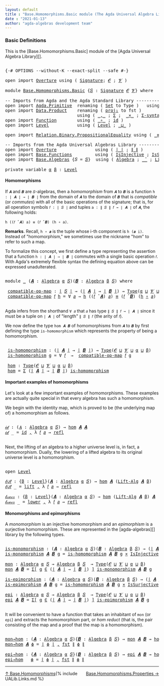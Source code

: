 ```yaml
---
layout: default
title : "Base.Homomorphisms.Basic module (The Agda Universal Algebra Library)"
date : "2021-01-13"
author: "agda-algebras development team"
---
```


### <a id="basic-definitions">Basic Definitions</a>

This is the [Base.Homomorphisms.Basic] module of the [Agda Universal Algebra Library][].

<pre class="Agda">

<a id="323" class="Symbol">{-#</a> <a id="327" class="Keyword">OPTIONS</a> <a id="335" class="Pragma">--without-K</a> <a id="347" class="Pragma">--exact-split</a> <a id="361" class="Pragma">--safe</a> <a id="368" class="Symbol">#-}</a>

<a id="373" class="Keyword">open</a> <a id="378" class="Keyword">import</a> <a id="385" href="Overture.html" class="Module">Overture</a> <a id="394" class="Keyword">using</a> <a id="400" class="Symbol">(</a> <a id="402" href="Overture.Signatures.html#3171" class="Function">Signature</a><a id="411" class="Symbol">;</a> <a id="413" href="Overture.Signatures.html#520" class="Generalizable">𝓞</a> <a id="415" class="Symbol">;</a> <a id="417" href="Overture.Signatures.html#522" class="Generalizable">𝓥</a> <a id="419" class="Symbol">)</a>

<a id="422" class="Keyword">module</a> <a id="429" href="Base.Homomorphisms.Basic.html" class="Module">Base.Homomorphisms.Basic</a> <a id="454" class="Symbol">{</a><a id="455" href="Base.Homomorphisms.Basic.html#455" class="Bound">𝑆</a> <a id="457" class="Symbol">:</a> <a id="459" href="Overture.Signatures.html#3171" class="Function">Signature</a> <a id="469" href="Overture.Signatures.html#520" class="Generalizable">𝓞</a> <a id="471" href="Overture.Signatures.html#522" class="Generalizable">𝓥</a><a id="472" class="Symbol">}</a> <a id="474" class="Keyword">where</a>

<a id="481" class="Comment">-- Imports from Agda and the Agda Standard Library --------------------------------</a>
<a id="565" class="Keyword">open</a> <a id="570" class="Keyword">import</a> <a id="577" href="Agda.Primitive.html" class="Module">Agda.Primitive</a>  <a id="593" class="Keyword">renaming</a> <a id="602" class="Symbol">(</a> <a id="604" href="Agda.Primitive.html#326" class="Primitive">Set</a> <a id="608" class="Symbol">to</a> <a id="611" class="Primitive">Type</a> <a id="616" class="Symbol">)</a>   <a id="620" class="Keyword">using</a> <a id="626" class="Symbol">()</a>
<a id="629" class="Keyword">open</a> <a id="634" class="Keyword">import</a> <a id="641" href="Data.Product.html" class="Module">Data.Product</a>    <a id="657" class="Keyword">renaming</a> <a id="666" class="Symbol">(</a> <a id="668" href="Agda.Builtin.Sigma.html#252" class="Field">proj₁</a> <a id="674" class="Symbol">to</a> <a id="677" class="Field">fst</a> <a id="681" class="Symbol">)</a>
                            <a id="711" class="Keyword">using</a> <a id="717" class="Symbol">(</a> <a id="719" href="Agda.Builtin.Sigma.html#236" class="InductiveConstructor Operator">_,_</a> <a id="723" class="Symbol">;</a> <a id="725" href="Agda.Builtin.Sigma.html#166" class="Record">Σ</a> <a id="727" class="Symbol">;</a>  <a id="730" href="Data.Product.html#1167" class="Function Operator">_×_</a> <a id="734" class="Symbol">;</a> <a id="736" href="Data.Product.html#916" class="Function">Σ-syntax</a><a id="744" class="Symbol">)</a>
<a id="746" class="Keyword">open</a> <a id="751" class="Keyword">import</a> <a id="758" href="Function.html" class="Module">Function</a>        <a id="774" class="Keyword">using</a> <a id="780" class="Symbol">(</a> <a id="782" href="Function.Base.html#1031" class="Function Operator">_∘_</a> <a id="786" class="Symbol">;</a> <a id="788" href="Function.Base.html#615" class="Function">id</a> <a id="791" class="Symbol">)</a>
<a id="793" class="Keyword">open</a> <a id="798" class="Keyword">import</a> <a id="805" href="Level.html" class="Module">Level</a>           <a id="821" class="Keyword">using</a> <a id="827" class="Symbol">(</a> <a id="829" href="Agda.Primitive.html#597" class="Postulate">Level</a> <a id="835" class="Symbol">;</a> <a id="837" href="Agda.Primitive.html#810" class="Primitive Operator">_⊔_</a> <a id="841" class="Symbol">)</a>

<a id="844" class="Keyword">open</a> <a id="849" class="Keyword">import</a> <a id="856" href="Relation.Binary.PropositionalEquality.html" class="Module">Relation.Binary.PropositionalEquality</a> <a id="894" class="Keyword">using</a> <a id="900" class="Symbol">(</a> <a id="902" href="Agda.Builtin.Equality.html#151" class="Datatype Operator">_≡_</a> <a id="906" class="Symbol">;</a> <a id="908" href="Agda.Builtin.Equality.html#208" class="InductiveConstructor">refl</a> <a id="913" class="Symbol">)</a>

<a id="916" class="Comment">-- Imports from the Agda Universal Algebras Library --------------------------------</a>
<a id="1001" class="Keyword">open</a> <a id="1006" class="Keyword">import</a> <a id="1013" href="Overture.html" class="Module">Overture</a>               <a id="1036" class="Keyword">using</a> <a id="1042" class="Symbol">(</a> <a id="1044" href="Overture.Basic.html#4303" class="Function Operator">∣_∣</a> <a id="1048" class="Symbol">;</a> <a id="1050" href="Overture.Basic.html#4341" class="Function Operator">∥_∥</a> <a id="1054" class="Symbol">)</a>
<a id="1056" class="Keyword">open</a> <a id="1061" class="Keyword">import</a> <a id="1068" href="Base.Functions.html" class="Module">Base.Functions</a>         <a id="1091" class="Keyword">using</a> <a id="1097" class="Symbol">(</a> <a id="1099" href="Base.Functions.Injective.html#1273" class="Function">IsInjective</a> <a id="1111" class="Symbol">;</a> <a id="1113" href="Base.Functions.Surjective.html#1759" class="Function">IsSurjective</a> <a id="1126" class="Symbol">)</a>
<a id="1128" class="Keyword">open</a> <a id="1133" class="Keyword">import</a> <a id="1140" href="Base.Algebras.html" class="Module">Base.Algebras</a> <a id="1154" class="Symbol">{</a><a id="1155" class="Argument">𝑆</a> <a id="1157" class="Symbol">=</a> <a id="1159" href="Base.Homomorphisms.Basic.html#455" class="Bound">𝑆</a><a id="1160" class="Symbol">}</a>  <a id="1163" class="Keyword">using</a> <a id="1169" class="Symbol">(</a> <a id="1171" href="Base.Algebras.Basic.html#3051" class="Function">Algebra</a> <a id="1179" class="Symbol">;</a> <a id="1181" href="Base.Algebras.Basic.html#6152" class="Function Operator">_̂_</a> <a id="1185" class="Symbol">;</a> <a id="1187" href="Base.Algebras.Basic.html#7594" class="Function">Lift-Alg</a> <a id="1196" class="Symbol">)</a>

<a id="1199" class="Keyword">private</a> <a id="1207" class="Keyword">variable</a> <a id="1216" href="Base.Homomorphisms.Basic.html#1216" class="Generalizable">α</a> <a id="1218" href="Base.Homomorphisms.Basic.html#1218" class="Generalizable">β</a> <a id="1220" class="Symbol">:</a> <a id="1222" href="Agda.Primitive.html#597" class="Postulate">Level</a>
</pre>

#### <a id="homomorphisms">Homomorphisms</a>

If `𝑨` and `𝑩` are `𝑆`-algebras, then a *homomorphism* from `𝑨` to `𝑩` is a
function `h : ∣ 𝑨 ∣ → ∣ 𝑩 ∣` from the domain of `𝑨` to the domain of `𝑩` that is
*compatible* (or *commutes*) with all of the basic operations of the signature;
that is, for all operation symbols `𝑓 : ∣ 𝑆 ∣` and tuples `a : ∥ 𝑆 ∥ 𝑓 → ∣ 𝑨 ∣` of
`𝑨`, the following holds:

`h ((𝑓 ̂ 𝑨) a) ≡ (𝑓 ̂ 𝑩) (h ∘ a)`.

**Remarks**. Recall, `h ∘ 𝒂` is the tuple whose i-th component is `h (𝒂 i)`.
Instead of "homomorphism," we sometimes use the nickname "hom" to refer to such
a map.

To formalize this concept, we first define a type representing the assertion that
a function `h : ∣ 𝑨 ∣ → ∣ 𝑩 ∣` commutes with a single basic operation `𝑓`.  With
Agda's extremely flexible syntax the defining equation above can be expressed
unadulterated.

<pre class="Agda">

<a id="2105" class="Keyword">module</a> <a id="2112" href="Base.Homomorphisms.Basic.html#2112" class="Module">_</a> <a id="2114" class="Symbol">(</a><a id="2115" href="Base.Homomorphisms.Basic.html#2115" class="Bound">𝑨</a> <a id="2117" class="Symbol">:</a> <a id="2119" href="Base.Algebras.Basic.html#3051" class="Function">Algebra</a> <a id="2127" href="Base.Homomorphisms.Basic.html#1216" class="Generalizable">α</a> <a id="2129" href="Base.Homomorphisms.Basic.html#455" class="Bound">𝑆</a><a id="2130" class="Symbol">)(</a><a id="2132" href="Base.Homomorphisms.Basic.html#2132" class="Bound">𝑩</a> <a id="2134" class="Symbol">:</a> <a id="2136" href="Base.Algebras.Basic.html#3051" class="Function">Algebra</a> <a id="2144" href="Base.Homomorphisms.Basic.html#1218" class="Generalizable">β</a> <a id="2146" href="Base.Homomorphisms.Basic.html#455" class="Bound">𝑆</a><a id="2147" class="Symbol">)</a> <a id="2149" class="Keyword">where</a>

 <a id="2157" href="Base.Homomorphisms.Basic.html#2157" class="Function">compatible-op-map</a> <a id="2175" class="Symbol">:</a> <a id="2177" href="Overture.Basic.html#4303" class="Function Operator">∣</a> <a id="2179" href="Base.Homomorphisms.Basic.html#455" class="Bound">𝑆</a> <a id="2181" href="Overture.Basic.html#4303" class="Function Operator">∣</a> <a id="2183" class="Symbol">→</a> <a id="2185" class="Symbol">(</a><a id="2186" href="Overture.Basic.html#4303" class="Function Operator">∣</a> <a id="2188" href="Base.Homomorphisms.Basic.html#2115" class="Bound">𝑨</a> <a id="2190" href="Overture.Basic.html#4303" class="Function Operator">∣</a> <a id="2192" class="Symbol">→</a> <a id="2194" href="Overture.Basic.html#4303" class="Function Operator">∣</a> <a id="2196" href="Base.Homomorphisms.Basic.html#2132" class="Bound">𝑩</a> <a id="2198" href="Overture.Basic.html#4303" class="Function Operator">∣</a><a id="2199" class="Symbol">)</a> <a id="2201" class="Symbol">→</a> <a id="2203" href="Base.Homomorphisms.Basic.html#611" class="Primitive">Type</a><a id="2207" class="Symbol">(</a><a id="2208" href="Base.Homomorphisms.Basic.html#2127" class="Bound">α</a> <a id="2210" href="Agda.Primitive.html#810" class="Primitive Operator">⊔</a> <a id="2212" href="Base.Homomorphisms.Basic.html#471" class="Bound">𝓥</a> <a id="2214" href="Agda.Primitive.html#810" class="Primitive Operator">⊔</a> <a id="2216" href="Base.Homomorphisms.Basic.html#2144" class="Bound">β</a><a id="2217" class="Symbol">)</a>
 <a id="2220" href="Base.Homomorphisms.Basic.html#2157" class="Function">compatible-op-map</a> <a id="2238" href="Base.Homomorphisms.Basic.html#2238" class="Bound">𝑓</a> <a id="2240" href="Base.Homomorphisms.Basic.html#2240" class="Bound">h</a> <a id="2242" class="Symbol">=</a> <a id="2244" class="Symbol">∀</a> <a id="2246" href="Base.Homomorphisms.Basic.html#2246" class="Bound">𝑎</a> <a id="2248" class="Symbol">→</a> <a id="2250" href="Base.Homomorphisms.Basic.html#2240" class="Bound">h</a> <a id="2252" class="Symbol">((</a><a id="2254" href="Base.Homomorphisms.Basic.html#2238" class="Bound">𝑓</a> <a id="2256" href="Base.Algebras.Basic.html#6152" class="Function Operator">̂</a> <a id="2258" href="Base.Homomorphisms.Basic.html#2115" class="Bound">𝑨</a><a id="2259" class="Symbol">)</a> <a id="2261" href="Base.Homomorphisms.Basic.html#2246" class="Bound">𝑎</a><a id="2262" class="Symbol">)</a> <a id="2264" href="Agda.Builtin.Equality.html#151" class="Datatype Operator">≡</a> <a id="2266" class="Symbol">(</a><a id="2267" href="Base.Homomorphisms.Basic.html#2238" class="Bound">𝑓</a> <a id="2269" href="Base.Algebras.Basic.html#6152" class="Function Operator">̂</a> <a id="2271" href="Base.Homomorphisms.Basic.html#2132" class="Bound">𝑩</a><a id="2272" class="Symbol">)</a> <a id="2274" class="Symbol">(</a><a id="2275" href="Base.Homomorphisms.Basic.html#2240" class="Bound">h</a> <a id="2277" href="Function.Base.html#1031" class="Function Operator">∘</a> <a id="2279" href="Base.Homomorphisms.Basic.html#2246" class="Bound">𝑎</a><a id="2280" class="Symbol">)</a>

</pre>

Agda infers from the shorthand `∀ 𝑎` that `𝑎` has type `∥ 𝑆 ∥ 𝑓 → ∣ 𝑨 ∣` since it
must be a tuple on `∣ 𝑨 ∣` of "length" `∥ 𝑆 ∥ 𝑓` (the arity of `𝑓`).

We now define the type `hom 𝑨 𝑩` of homomorphisms from `𝑨` to `𝑩` by first
defining the type `is-homomorphism` which represents the property of being a
homomorphism.

<pre class="Agda">

 <a id="2629" href="Base.Homomorphisms.Basic.html#2629" class="Function">is-homomorphism</a> <a id="2645" class="Symbol">:</a> <a id="2647" class="Symbol">(</a><a id="2648" href="Overture.Basic.html#4303" class="Function Operator">∣</a> <a id="2650" href="Base.Homomorphisms.Basic.html#2115" class="Bound">𝑨</a> <a id="2652" href="Overture.Basic.html#4303" class="Function Operator">∣</a> <a id="2654" class="Symbol">→</a> <a id="2656" href="Overture.Basic.html#4303" class="Function Operator">∣</a> <a id="2658" href="Base.Homomorphisms.Basic.html#2132" class="Bound">𝑩</a> <a id="2660" href="Overture.Basic.html#4303" class="Function Operator">∣</a><a id="2661" class="Symbol">)</a> <a id="2663" class="Symbol">→</a> <a id="2665" href="Base.Homomorphisms.Basic.html#611" class="Primitive">Type</a><a id="2669" class="Symbol">(</a><a id="2670" href="Base.Homomorphisms.Basic.html#469" class="Bound">𝓞</a> <a id="2672" href="Agda.Primitive.html#810" class="Primitive Operator">⊔</a> <a id="2674" href="Base.Homomorphisms.Basic.html#471" class="Bound">𝓥</a> <a id="2676" href="Agda.Primitive.html#810" class="Primitive Operator">⊔</a> <a id="2678" href="Base.Homomorphisms.Basic.html#2127" class="Bound">α</a> <a id="2680" href="Agda.Primitive.html#810" class="Primitive Operator">⊔</a> <a id="2682" href="Base.Homomorphisms.Basic.html#2144" class="Bound">β</a><a id="2683" class="Symbol">)</a>
 <a id="2686" href="Base.Homomorphisms.Basic.html#2629" class="Function">is-homomorphism</a> <a id="2702" href="Base.Homomorphisms.Basic.html#2702" class="Bound">g</a> <a id="2704" class="Symbol">=</a> <a id="2706" class="Symbol">∀</a> <a id="2708" href="Base.Homomorphisms.Basic.html#2708" class="Bound">𝑓</a>  <a id="2711" class="Symbol">→</a>  <a id="2714" href="Base.Homomorphisms.Basic.html#2157" class="Function">compatible-op-map</a> <a id="2732" href="Base.Homomorphisms.Basic.html#2708" class="Bound">𝑓</a> <a id="2734" href="Base.Homomorphisms.Basic.html#2702" class="Bound">g</a>

 <a id="2738" href="Base.Homomorphisms.Basic.html#2738" class="Function">hom</a> <a id="2742" class="Symbol">:</a> <a id="2744" href="Base.Homomorphisms.Basic.html#611" class="Primitive">Type</a><a id="2748" class="Symbol">(</a><a id="2749" href="Base.Homomorphisms.Basic.html#469" class="Bound">𝓞</a> <a id="2751" href="Agda.Primitive.html#810" class="Primitive Operator">⊔</a> <a id="2753" href="Base.Homomorphisms.Basic.html#471" class="Bound">𝓥</a> <a id="2755" href="Agda.Primitive.html#810" class="Primitive Operator">⊔</a> <a id="2757" href="Base.Homomorphisms.Basic.html#2127" class="Bound">α</a> <a id="2759" href="Agda.Primitive.html#810" class="Primitive Operator">⊔</a> <a id="2761" href="Base.Homomorphisms.Basic.html#2144" class="Bound">β</a><a id="2762" class="Symbol">)</a>
 <a id="2765" href="Base.Homomorphisms.Basic.html#2738" class="Function">hom</a> <a id="2769" class="Symbol">=</a> <a id="2771" href="Agda.Builtin.Sigma.html#166" class="Record">Σ</a> <a id="2773" class="Symbol">(</a><a id="2774" href="Overture.Basic.html#4303" class="Function Operator">∣</a> <a id="2776" href="Base.Homomorphisms.Basic.html#2115" class="Bound">𝑨</a> <a id="2778" href="Overture.Basic.html#4303" class="Function Operator">∣</a> <a id="2780" class="Symbol">→</a> <a id="2782" href="Overture.Basic.html#4303" class="Function Operator">∣</a> <a id="2784" href="Base.Homomorphisms.Basic.html#2132" class="Bound">𝑩</a> <a id="2786" href="Overture.Basic.html#4303" class="Function Operator">∣</a><a id="2787" class="Symbol">)</a> <a id="2789" href="Base.Homomorphisms.Basic.html#2629" class="Function">is-homomorphism</a>
</pre>


#### <a id="important-exmples-of-homomorphisms">Important examples of homomorphisms</a>

Let's look at a few important examples of homomorphisms. These examples are
actually quite special in that every algebra has such a homomorphism.

We begin with the identity map, which is proved to be (the underlying map of) a
homomorphism as follows.

<pre class="Agda">

<a id="𝒾𝒹"></a><a id="3174" href="Base.Homomorphisms.Basic.html#3174" class="Function">𝒾𝒹</a> <a id="3177" class="Symbol">:</a> <a id="3179" class="Symbol">(</a><a id="3180" href="Base.Homomorphisms.Basic.html#3180" class="Bound">𝑨</a> <a id="3182" class="Symbol">:</a> <a id="3184" href="Base.Algebras.Basic.html#3051" class="Function">Algebra</a> <a id="3192" href="Base.Homomorphisms.Basic.html#1216" class="Generalizable">α</a> <a id="3194" href="Base.Homomorphisms.Basic.html#455" class="Bound">𝑆</a><a id="3195" class="Symbol">)</a> <a id="3197" class="Symbol">→</a> <a id="3199" href="Base.Homomorphisms.Basic.html#2738" class="Function">hom</a> <a id="3203" href="Base.Homomorphisms.Basic.html#3180" class="Bound">𝑨</a> <a id="3205" href="Base.Homomorphisms.Basic.html#3180" class="Bound">𝑨</a>
<a id="3207" href="Base.Homomorphisms.Basic.html#3174" class="Function">𝒾𝒹</a> <a id="3210" class="Symbol">_</a> <a id="3212" class="Symbol">=</a> <a id="3214" href="Function.Base.html#615" class="Function">id</a> <a id="3217" href="Agda.Builtin.Sigma.html#236" class="InductiveConstructor Operator">,</a> <a id="3219" class="Symbol">λ</a> <a id="3221" href="Base.Homomorphisms.Basic.html#3221" class="Bound">𝑓</a> <a id="3223" href="Base.Homomorphisms.Basic.html#3223" class="Bound">𝑎</a> <a id="3225" class="Symbol">→</a> <a id="3227" href="Agda.Builtin.Equality.html#208" class="InductiveConstructor">refl</a>

</pre>

Next, the lifting of an algebra to a higher universe level is, in fact, a
homomorphism. Dually, the lowering of a lifted algebra to its original universe
level is a homomorphism.

<pre class="Agda">

<a id="3439" class="Keyword">open</a> <a id="3444" href="Level.html" class="Module">Level</a>

<a id="𝓁𝒾𝒻𝓉"></a><a id="3451" href="Base.Homomorphisms.Basic.html#3451" class="Function">𝓁𝒾𝒻𝓉</a> <a id="3456" class="Symbol">:</a> <a id="3458" class="Symbol">{</a><a id="3459" href="Base.Homomorphisms.Basic.html#3459" class="Bound">β</a> <a id="3461" class="Symbol">:</a> <a id="3463" href="Agda.Primitive.html#597" class="Postulate">Level</a><a id="3468" class="Symbol">}(</a><a id="3470" href="Base.Homomorphisms.Basic.html#3470" class="Bound">𝑨</a> <a id="3472" class="Symbol">:</a> <a id="3474" href="Base.Algebras.Basic.html#3051" class="Function">Algebra</a> <a id="3482" href="Base.Homomorphisms.Basic.html#1216" class="Generalizable">α</a> <a id="3484" href="Base.Homomorphisms.Basic.html#455" class="Bound">𝑆</a><a id="3485" class="Symbol">)</a> <a id="3487" class="Symbol">→</a> <a id="3489" href="Base.Homomorphisms.Basic.html#2738" class="Function">hom</a> <a id="3493" href="Base.Homomorphisms.Basic.html#3470" class="Bound">𝑨</a> <a id="3495" class="Symbol">(</a><a id="3496" href="Base.Algebras.Basic.html#7594" class="Function">Lift-Alg</a> <a id="3505" href="Base.Homomorphisms.Basic.html#3470" class="Bound">𝑨</a> <a id="3507" href="Base.Homomorphisms.Basic.html#3459" class="Bound">β</a><a id="3508" class="Symbol">)</a>
<a id="3510" href="Base.Homomorphisms.Basic.html#3451" class="Function">𝓁𝒾𝒻𝓉</a> <a id="3515" class="Symbol">_</a> <a id="3517" class="Symbol">=</a> <a id="3519" href="Level.html#457" class="InductiveConstructor">lift</a> <a id="3524" href="Agda.Builtin.Sigma.html#236" class="InductiveConstructor Operator">,</a> <a id="3526" class="Symbol">λ</a> <a id="3528" href="Base.Homomorphisms.Basic.html#3528" class="Bound">𝑓</a> <a id="3530" href="Base.Homomorphisms.Basic.html#3530" class="Bound">𝑎</a> <a id="3532" class="Symbol">→</a> <a id="3534" href="Agda.Builtin.Equality.html#208" class="InductiveConstructor">refl</a>

<a id="𝓁ℴ𝓌ℯ𝓇"></a><a id="3540" href="Base.Homomorphisms.Basic.html#3540" class="Function">𝓁ℴ𝓌ℯ𝓇</a> <a id="3546" class="Symbol">:</a> <a id="3548" class="Symbol">{</a><a id="3549" href="Base.Homomorphisms.Basic.html#3549" class="Bound">β</a> <a id="3551" class="Symbol">:</a> <a id="3553" href="Agda.Primitive.html#597" class="Postulate">Level</a><a id="3558" class="Symbol">}(</a><a id="3560" href="Base.Homomorphisms.Basic.html#3560" class="Bound">𝑨</a> <a id="3562" class="Symbol">:</a> <a id="3564" href="Base.Algebras.Basic.html#3051" class="Function">Algebra</a> <a id="3572" href="Base.Homomorphisms.Basic.html#1216" class="Generalizable">α</a> <a id="3574" href="Base.Homomorphisms.Basic.html#455" class="Bound">𝑆</a><a id="3575" class="Symbol">)</a> <a id="3577" class="Symbol">→</a> <a id="3579" href="Base.Homomorphisms.Basic.html#2738" class="Function">hom</a> <a id="3583" class="Symbol">(</a><a id="3584" href="Base.Algebras.Basic.html#7594" class="Function">Lift-Alg</a> <a id="3593" href="Base.Homomorphisms.Basic.html#3560" class="Bound">𝑨</a> <a id="3595" href="Base.Homomorphisms.Basic.html#3549" class="Bound">β</a><a id="3596" class="Symbol">)</a> <a id="3598" href="Base.Homomorphisms.Basic.html#3560" class="Bound">𝑨</a>
<a id="3600" href="Base.Homomorphisms.Basic.html#3540" class="Function">𝓁ℴ𝓌ℯ𝓇</a> <a id="3606" class="Symbol">_</a> <a id="3608" class="Symbol">=</a> <a id="3610" href="Level.html#470" class="Field">lower</a> <a id="3616" href="Agda.Builtin.Sigma.html#236" class="InductiveConstructor Operator">,</a> <a id="3618" class="Symbol">λ</a> <a id="3620" href="Base.Homomorphisms.Basic.html#3620" class="Bound">𝑓</a> <a id="3622" href="Base.Homomorphisms.Basic.html#3622" class="Bound">𝑎</a> <a id="3624" class="Symbol">→</a> <a id="3626" href="Agda.Builtin.Equality.html#208" class="InductiveConstructor">refl</a>
</pre>


#### <a id="monomorphisms-and-epimorphisms">Monomorphisms and epimorphisms</a>

A *monomorphism* is an injective homomorphism and an *epimorphism* is a surjective
homomorphism. These are represented in the [agda-algebras][] library by the following
types.

<pre class="Agda">

<a id="is-monomorphism"></a><a id="3915" href="Base.Homomorphisms.Basic.html#3915" class="Function">is-monomorphism</a> <a id="3931" class="Symbol">:</a> <a id="3933" class="Symbol">(</a><a id="3934" href="Base.Homomorphisms.Basic.html#3934" class="Bound">𝑨</a> <a id="3936" class="Symbol">:</a> <a id="3938" href="Base.Algebras.Basic.html#3051" class="Function">Algebra</a> <a id="3946" href="Base.Homomorphisms.Basic.html#1216" class="Generalizable">α</a> <a id="3948" href="Base.Homomorphisms.Basic.html#455" class="Bound">𝑆</a><a id="3949" class="Symbol">)(</a><a id="3951" href="Base.Homomorphisms.Basic.html#3951" class="Bound">𝑩</a> <a id="3953" class="Symbol">:</a> <a id="3955" href="Base.Algebras.Basic.html#3051" class="Function">Algebra</a> <a id="3963" href="Base.Homomorphisms.Basic.html#1218" class="Generalizable">β</a> <a id="3965" href="Base.Homomorphisms.Basic.html#455" class="Bound">𝑆</a><a id="3966" class="Symbol">)</a> <a id="3968" class="Symbol">→</a> <a id="3970" class="Symbol">(</a><a id="3971" href="Overture.Basic.html#4303" class="Function Operator">∣</a> <a id="3973" href="Base.Homomorphisms.Basic.html#3934" class="Bound">𝑨</a> <a id="3975" href="Overture.Basic.html#4303" class="Function Operator">∣</a> <a id="3977" class="Symbol">→</a> <a id="3979" href="Overture.Basic.html#4303" class="Function Operator">∣</a> <a id="3981" href="Base.Homomorphisms.Basic.html#3951" class="Bound">𝑩</a> <a id="3983" href="Overture.Basic.html#4303" class="Function Operator">∣</a><a id="3984" class="Symbol">)</a> <a id="3986" class="Symbol">→</a> <a id="3988" href="Base.Homomorphisms.Basic.html#611" class="Primitive">Type</a> <a id="3993" class="Symbol">_</a>
<a id="3995" href="Base.Homomorphisms.Basic.html#3915" class="Function">is-monomorphism</a> <a id="4011" href="Base.Homomorphisms.Basic.html#4011" class="Bound">𝑨</a> <a id="4013" href="Base.Homomorphisms.Basic.html#4013" class="Bound">𝑩</a> <a id="4015" href="Base.Homomorphisms.Basic.html#4015" class="Bound">g</a> <a id="4017" class="Symbol">=</a> <a id="4019" href="Base.Homomorphisms.Basic.html#2629" class="Function">is-homomorphism</a> <a id="4035" href="Base.Homomorphisms.Basic.html#4011" class="Bound">𝑨</a> <a id="4037" href="Base.Homomorphisms.Basic.html#4013" class="Bound">𝑩</a> <a id="4039" href="Base.Homomorphisms.Basic.html#4015" class="Bound">g</a> <a id="4041" href="Data.Product.html#1167" class="Function Operator">×</a> <a id="4043" href="Base.Functions.Injective.html#1273" class="Function">IsInjective</a> <a id="4055" href="Base.Homomorphisms.Basic.html#4015" class="Bound">g</a>

<a id="mon"></a><a id="4058" href="Base.Homomorphisms.Basic.html#4058" class="Function">mon</a> <a id="4062" class="Symbol">:</a> <a id="4064" href="Base.Algebras.Basic.html#3051" class="Function">Algebra</a> <a id="4072" href="Base.Homomorphisms.Basic.html#1216" class="Generalizable">α</a> <a id="4074" href="Base.Homomorphisms.Basic.html#455" class="Bound">𝑆</a> <a id="4076" class="Symbol">→</a> <a id="4078" href="Base.Algebras.Basic.html#3051" class="Function">Algebra</a> <a id="4086" href="Base.Homomorphisms.Basic.html#1218" class="Generalizable">β</a> <a id="4088" href="Base.Homomorphisms.Basic.html#455" class="Bound">𝑆</a>  <a id="4091" class="Symbol">→</a> <a id="4093" href="Base.Homomorphisms.Basic.html#611" class="Primitive">Type</a><a id="4097" class="Symbol">(</a><a id="4098" href="Base.Homomorphisms.Basic.html#469" class="Bound">𝓞</a> <a id="4100" href="Agda.Primitive.html#810" class="Primitive Operator">⊔</a> <a id="4102" href="Base.Homomorphisms.Basic.html#471" class="Bound">𝓥</a> <a id="4104" href="Agda.Primitive.html#810" class="Primitive Operator">⊔</a> <a id="4106" href="Base.Homomorphisms.Basic.html#1216" class="Generalizable">α</a> <a id="4108" href="Agda.Primitive.html#810" class="Primitive Operator">⊔</a> <a id="4110" href="Base.Homomorphisms.Basic.html#1218" class="Generalizable">β</a><a id="4111" class="Symbol">)</a>
<a id="4113" href="Base.Homomorphisms.Basic.html#4058" class="Function">mon</a> <a id="4117" href="Base.Homomorphisms.Basic.html#4117" class="Bound">𝑨</a> <a id="4119" href="Base.Homomorphisms.Basic.html#4119" class="Bound">𝑩</a> <a id="4121" class="Symbol">=</a> <a id="4123" href="Data.Product.html#916" class="Function">Σ[</a> <a id="4126" href="Base.Homomorphisms.Basic.html#4126" class="Bound">g</a> <a id="4128" href="Data.Product.html#916" class="Function">∈</a> <a id="4130" class="Symbol">(</a><a id="4131" href="Overture.Basic.html#4303" class="Function Operator">∣</a> <a id="4133" href="Base.Homomorphisms.Basic.html#4117" class="Bound">𝑨</a> <a id="4135" href="Overture.Basic.html#4303" class="Function Operator">∣</a> <a id="4137" class="Symbol">→</a> <a id="4139" href="Overture.Basic.html#4303" class="Function Operator">∣</a> <a id="4141" href="Base.Homomorphisms.Basic.html#4119" class="Bound">𝑩</a> <a id="4143" href="Overture.Basic.html#4303" class="Function Operator">∣</a><a id="4144" class="Symbol">)</a> <a id="4146" href="Data.Product.html#916" class="Function">]</a> <a id="4148" href="Base.Homomorphisms.Basic.html#3915" class="Function">is-monomorphism</a> <a id="4164" href="Base.Homomorphisms.Basic.html#4117" class="Bound">𝑨</a> <a id="4166" href="Base.Homomorphisms.Basic.html#4119" class="Bound">𝑩</a> <a id="4168" href="Base.Homomorphisms.Basic.html#4126" class="Bound">g</a>

<a id="is-epimorphism"></a><a id="4171" href="Base.Homomorphisms.Basic.html#4171" class="Function">is-epimorphism</a> <a id="4186" class="Symbol">:</a> <a id="4188" class="Symbol">(</a><a id="4189" href="Base.Homomorphisms.Basic.html#4189" class="Bound">𝑨</a> <a id="4191" class="Symbol">:</a> <a id="4193" href="Base.Algebras.Basic.html#3051" class="Function">Algebra</a> <a id="4201" href="Base.Homomorphisms.Basic.html#1216" class="Generalizable">α</a> <a id="4203" href="Base.Homomorphisms.Basic.html#455" class="Bound">𝑆</a><a id="4204" class="Symbol">)(</a><a id="4206" href="Base.Homomorphisms.Basic.html#4206" class="Bound">𝑩</a> <a id="4208" class="Symbol">:</a> <a id="4210" href="Base.Algebras.Basic.html#3051" class="Function">Algebra</a> <a id="4218" href="Base.Homomorphisms.Basic.html#1218" class="Generalizable">β</a> <a id="4220" href="Base.Homomorphisms.Basic.html#455" class="Bound">𝑆</a><a id="4221" class="Symbol">)</a> <a id="4223" class="Symbol">→</a> <a id="4225" class="Symbol">(</a><a id="4226" href="Overture.Basic.html#4303" class="Function Operator">∣</a> <a id="4228" href="Base.Homomorphisms.Basic.html#4189" class="Bound">𝑨</a> <a id="4230" href="Overture.Basic.html#4303" class="Function Operator">∣</a> <a id="4232" class="Symbol">→</a> <a id="4234" href="Overture.Basic.html#4303" class="Function Operator">∣</a> <a id="4236" href="Base.Homomorphisms.Basic.html#4206" class="Bound">𝑩</a> <a id="4238" href="Overture.Basic.html#4303" class="Function Operator">∣</a><a id="4239" class="Symbol">)</a> <a id="4241" class="Symbol">→</a> <a id="4243" href="Base.Homomorphisms.Basic.html#611" class="Primitive">Type</a> <a id="4248" class="Symbol">_</a>
<a id="4250" href="Base.Homomorphisms.Basic.html#4171" class="Function">is-epimorphism</a> <a id="4265" href="Base.Homomorphisms.Basic.html#4265" class="Bound">𝑨</a> <a id="4267" href="Base.Homomorphisms.Basic.html#4267" class="Bound">𝑩</a> <a id="4269" href="Base.Homomorphisms.Basic.html#4269" class="Bound">g</a> <a id="4271" class="Symbol">=</a> <a id="4273" href="Base.Homomorphisms.Basic.html#2629" class="Function">is-homomorphism</a> <a id="4289" href="Base.Homomorphisms.Basic.html#4265" class="Bound">𝑨</a> <a id="4291" href="Base.Homomorphisms.Basic.html#4267" class="Bound">𝑩</a> <a id="4293" href="Base.Homomorphisms.Basic.html#4269" class="Bound">g</a> <a id="4295" href="Data.Product.html#1167" class="Function Operator">×</a> <a id="4297" href="Base.Functions.Surjective.html#1759" class="Function">IsSurjective</a> <a id="4310" href="Base.Homomorphisms.Basic.html#4269" class="Bound">g</a>

<a id="epi"></a><a id="4313" href="Base.Homomorphisms.Basic.html#4313" class="Function">epi</a> <a id="4317" class="Symbol">:</a> <a id="4319" href="Base.Algebras.Basic.html#3051" class="Function">Algebra</a> <a id="4327" href="Base.Homomorphisms.Basic.html#1216" class="Generalizable">α</a> <a id="4329" href="Base.Homomorphisms.Basic.html#455" class="Bound">𝑆</a> <a id="4331" class="Symbol">→</a> <a id="4333" href="Base.Algebras.Basic.html#3051" class="Function">Algebra</a> <a id="4341" href="Base.Homomorphisms.Basic.html#1218" class="Generalizable">β</a> <a id="4343" href="Base.Homomorphisms.Basic.html#455" class="Bound">𝑆</a>  <a id="4346" class="Symbol">→</a> <a id="4348" href="Base.Homomorphisms.Basic.html#611" class="Primitive">Type</a><a id="4352" class="Symbol">(</a><a id="4353" href="Base.Homomorphisms.Basic.html#469" class="Bound">𝓞</a> <a id="4355" href="Agda.Primitive.html#810" class="Primitive Operator">⊔</a> <a id="4357" href="Base.Homomorphisms.Basic.html#471" class="Bound">𝓥</a> <a id="4359" href="Agda.Primitive.html#810" class="Primitive Operator">⊔</a> <a id="4361" href="Base.Homomorphisms.Basic.html#1216" class="Generalizable">α</a> <a id="4363" href="Agda.Primitive.html#810" class="Primitive Operator">⊔</a> <a id="4365" href="Base.Homomorphisms.Basic.html#1218" class="Generalizable">β</a><a id="4366" class="Symbol">)</a>
<a id="4368" href="Base.Homomorphisms.Basic.html#4313" class="Function">epi</a> <a id="4372" href="Base.Homomorphisms.Basic.html#4372" class="Bound">𝑨</a> <a id="4374" href="Base.Homomorphisms.Basic.html#4374" class="Bound">𝑩</a> <a id="4376" class="Symbol">=</a> <a id="4378" href="Data.Product.html#916" class="Function">Σ[</a> <a id="4381" href="Base.Homomorphisms.Basic.html#4381" class="Bound">g</a> <a id="4383" href="Data.Product.html#916" class="Function">∈</a> <a id="4385" class="Symbol">(</a><a id="4386" href="Overture.Basic.html#4303" class="Function Operator">∣</a> <a id="4388" href="Base.Homomorphisms.Basic.html#4372" class="Bound">𝑨</a> <a id="4390" href="Overture.Basic.html#4303" class="Function Operator">∣</a> <a id="4392" class="Symbol">→</a> <a id="4394" href="Overture.Basic.html#4303" class="Function Operator">∣</a> <a id="4396" href="Base.Homomorphisms.Basic.html#4374" class="Bound">𝑩</a> <a id="4398" href="Overture.Basic.html#4303" class="Function Operator">∣</a><a id="4399" class="Symbol">)</a> <a id="4401" href="Data.Product.html#916" class="Function">]</a> <a id="4403" href="Base.Homomorphisms.Basic.html#4171" class="Function">is-epimorphism</a> <a id="4418" href="Base.Homomorphisms.Basic.html#4372" class="Bound">𝑨</a> <a id="4420" href="Base.Homomorphisms.Basic.html#4374" class="Bound">𝑩</a> <a id="4422" href="Base.Homomorphisms.Basic.html#4381" class="Bound">g</a>

</pre>

It will be convenient to have a function that takes an inhabitant of `mon` (or
`epi`) and extracts the homomorphism part, or *hom reduct* (that is, the pair
consisting of the map and a proof that the map is a homomorphism).

<pre class="Agda">

<a id="mon→hom"></a><a id="4676" href="Base.Homomorphisms.Basic.html#4676" class="Function">mon→hom</a> <a id="4684" class="Symbol">:</a> <a id="4686" class="Symbol">(</a><a id="4687" href="Base.Homomorphisms.Basic.html#4687" class="Bound">𝑨</a> <a id="4689" class="Symbol">:</a> <a id="4691" href="Base.Algebras.Basic.html#3051" class="Function">Algebra</a> <a id="4699" href="Base.Homomorphisms.Basic.html#1216" class="Generalizable">α</a> <a id="4701" href="Base.Homomorphisms.Basic.html#455" class="Bound">𝑆</a><a id="4702" class="Symbol">){</a><a id="4704" href="Base.Homomorphisms.Basic.html#4704" class="Bound">𝑩</a> <a id="4706" class="Symbol">:</a> <a id="4708" href="Base.Algebras.Basic.html#3051" class="Function">Algebra</a> <a id="4716" href="Base.Homomorphisms.Basic.html#1218" class="Generalizable">β</a> <a id="4718" href="Base.Homomorphisms.Basic.html#455" class="Bound">𝑆</a><a id="4719" class="Symbol">}</a> <a id="4721" class="Symbol">→</a> <a id="4723" href="Base.Homomorphisms.Basic.html#4058" class="Function">mon</a> <a id="4727" href="Base.Homomorphisms.Basic.html#4687" class="Bound">𝑨</a> <a id="4729" href="Base.Homomorphisms.Basic.html#4704" class="Bound">𝑩</a> <a id="4731" class="Symbol">→</a> <a id="4733" href="Base.Homomorphisms.Basic.html#2738" class="Function">hom</a> <a id="4737" href="Base.Homomorphisms.Basic.html#4687" class="Bound">𝑨</a> <a id="4739" href="Base.Homomorphisms.Basic.html#4704" class="Bound">𝑩</a>
<a id="4741" href="Base.Homomorphisms.Basic.html#4676" class="Function">mon→hom</a> <a id="4749" href="Base.Homomorphisms.Basic.html#4749" class="Bound">𝑨</a> <a id="4751" href="Base.Homomorphisms.Basic.html#4751" class="Bound">ϕ</a> <a id="4753" class="Symbol">=</a> <a id="4755" href="Overture.Basic.html#4303" class="Function Operator">∣</a> <a id="4757" href="Base.Homomorphisms.Basic.html#4751" class="Bound">ϕ</a> <a id="4759" href="Overture.Basic.html#4303" class="Function Operator">∣</a> <a id="4761" href="Agda.Builtin.Sigma.html#236" class="InductiveConstructor Operator">,</a> <a id="4763" href="Base.Homomorphisms.Basic.html#677" class="Field">fst</a> <a id="4767" href="Overture.Basic.html#4341" class="Function Operator">∥</a> <a id="4769" href="Base.Homomorphisms.Basic.html#4751" class="Bound">ϕ</a> <a id="4771" href="Overture.Basic.html#4341" class="Function Operator">∥</a>

<a id="epi→hom"></a><a id="4774" href="Base.Homomorphisms.Basic.html#4774" class="Function">epi→hom</a> <a id="4782" class="Symbol">:</a> <a id="4784" class="Symbol">{</a><a id="4785" href="Base.Homomorphisms.Basic.html#4785" class="Bound">𝑨</a> <a id="4787" class="Symbol">:</a> <a id="4789" href="Base.Algebras.Basic.html#3051" class="Function">Algebra</a> <a id="4797" href="Base.Homomorphisms.Basic.html#1216" class="Generalizable">α</a> <a id="4799" href="Base.Homomorphisms.Basic.html#455" class="Bound">𝑆</a><a id="4800" class="Symbol">}(</a><a id="4802" href="Base.Homomorphisms.Basic.html#4802" class="Bound">𝑩</a> <a id="4804" class="Symbol">:</a> <a id="4806" href="Base.Algebras.Basic.html#3051" class="Function">Algebra</a> <a id="4814" href="Base.Homomorphisms.Basic.html#1218" class="Generalizable">β</a> <a id="4816" href="Base.Homomorphisms.Basic.html#455" class="Bound">𝑆</a><a id="4817" class="Symbol">)</a> <a id="4819" class="Symbol">→</a> <a id="4821" href="Base.Homomorphisms.Basic.html#4313" class="Function">epi</a> <a id="4825" href="Base.Homomorphisms.Basic.html#4785" class="Bound">𝑨</a> <a id="4827" href="Base.Homomorphisms.Basic.html#4802" class="Bound">𝑩</a> <a id="4829" class="Symbol">→</a> <a id="4831" href="Base.Homomorphisms.Basic.html#2738" class="Function">hom</a> <a id="4835" href="Base.Homomorphisms.Basic.html#4785" class="Bound">𝑨</a> <a id="4837" href="Base.Homomorphisms.Basic.html#4802" class="Bound">𝑩</a>
<a id="4839" href="Base.Homomorphisms.Basic.html#4774" class="Function">epi→hom</a> <a id="4847" class="Symbol">_</a> <a id="4849" href="Base.Homomorphisms.Basic.html#4849" class="Bound">ϕ</a> <a id="4851" class="Symbol">=</a> <a id="4853" href="Overture.Basic.html#4303" class="Function Operator">∣</a> <a id="4855" href="Base.Homomorphisms.Basic.html#4849" class="Bound">ϕ</a> <a id="4857" href="Overture.Basic.html#4303" class="Function Operator">∣</a> <a id="4859" href="Agda.Builtin.Sigma.html#236" class="InductiveConstructor Operator">,</a> <a id="4861" href="Base.Homomorphisms.Basic.html#677" class="Field">fst</a> <a id="4865" href="Overture.Basic.html#4341" class="Function Operator">∥</a> <a id="4867" href="Base.Homomorphisms.Basic.html#4849" class="Bound">ϕ</a> <a id="4869" href="Overture.Basic.html#4341" class="Function Operator">∥</a>
</pre>

---------------------------------

<span style="float:left;">[↑ Base.Homomorphisms](Base.Homomorphisms.html)</span>
<span style="float:right;">[Base.Homomorphisms.Properties →](Base.Homomorphisms.Properties.html)</span>

{% include UALib.Links.md %}

